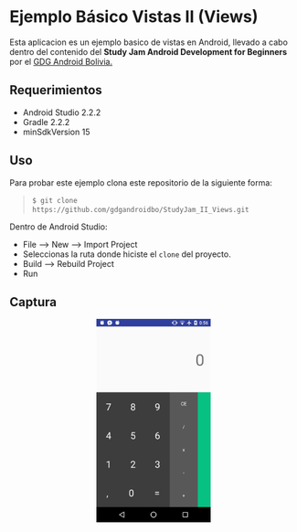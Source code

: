 Ejemplo Básico Vistas II (Views)
========================

Esta aplicacion es un ejemplo basico de vistas en Android, llevado a cabo dentro del contenido del **Study Jam Android Development for Beginners** por el [GDG Android Bolivia.](http://www.gdg.androidbolivia.com/)


Requerimientos
------------

  * Android Studio 2.2.2
  * Gradle 2.2.2
  * minSdkVersion 15


Uso
---------
Para probar este ejemplo clona este repositorio de la siguiente forma:
>
>     $ git clone https://github.com/gdgandroidbo/StudyJam_II_Views.git

Dentro de Android Studio:

* File --> New --> Import Project 
* Seleccionas la ruta donde hiciste el `clone` del proyecto.
* Build --> Rebuild Project
* Run 

Captura
---------

<div align="center">
    <center>
        <img src="/img/screenshot.jpg" width="200">
    </center>
</div>
